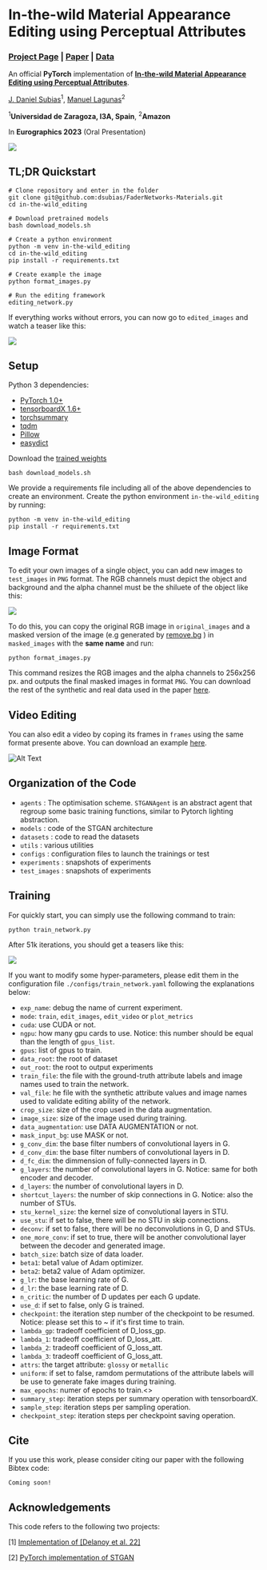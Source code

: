 # In-the-wild Material Appearance Editing using Perceptual Attributes 

### [Project Page](https://dsubias.github.io/publication/in-the-wild_editing/) | [Paper](https://arxiv.org/pdf/2302.03619.pdf) | [Data](-)

An official **PyTorch**  implementation of [**In-the-wild Material Appearance Editing using Perceptual Attributes**](). 


[J. Daniel Subias](https://dsubias.github.io/#about)<sup>1</sup>,
[Manuel Lagunas](https://mlagunas.me/)<sup>2</sup>

<sup>1</sup>**Universidad de Zaragoza, I3A, Spain**, <sup>2</sup>**Amazon**

In **Eurographics 2023** (Oral Presentation)

<img src='imgs/teaser.jpg'/>

## TL;DR Quickstart
```
# Clone repository and enter in the folder
git clone git@github.com:dsubias/FaderNetworks-Materials.git
cd in-the-wild_editing

# Download pretrained models
bash download_models.sh

# Create a python environment
python -m venv in-the-wild_editing
cd in-the-wild_editing
pip install -r requirements.txt

# Create example the image
python format_images.py

# Run the editing framework
editing_network.py
```

If everything works without errors,  you can now go to `edited_images` and watch a teaser like this:

<img src='imgs/mikey.png'/>

## Setup

Python 3 dependencies:

* [PyTorch 1.0+](https://pytorch.org)
* [tensorboardX 1.6+](https://github.com/lanpa/tensorboardX)
* [torchsummary](https://github.com/sksq96/pytorch-summary)
* [tqdm](https://github.com/tqdm/tqdm)
* [Pillow](https://github.com/python-pillow/Pillow)
* [easydict](https://github.com/makinacorpus/easydict)

Download the [trained weights](https://perso.liris.cnrs.fr/johanna.delanoy/data/2022_materials_generative_editing/models/normal_final.ckpt)

```
bash download_models.sh
```

We provide a requirements file including all of the above dependencies to create an environment. Create the python environment `in-the-wild_editing` by running:

```
python -m venv in-the-wild_editing
pip install -r requirements.txt
```

## Image Format

To edit your own images of a single object, you can add new images to `test_images` in `PNG` format. The RGB channels must depict the object and background and the alpha channel must be the shiluete of the object like this:

<img src='imgs/image_format.png'/>

To do this, you can copy the original RGB image in `original_images` and a masked version of the image (e.g generated by [remove.bg](https://www.remove.bg/) ) in `masked_images` with the **same name** and run:

```
python format_images.py
```

This command resizes the RGB images and the alpha channels to 256x256 px. and outputs the final masked images in format `PNG`. You can download the rest of the synthetic and real data used in the paper [here](-). 

## Video Editing

You can also edit a video by coping its frames in `frames` using the same format presente above. You can download an example [here]().

![Alt Text](imgs/video_editing.gif)

## Organization of the Code

* `agents` : The optimisation scheme. `STGANAgent` is an abstract agent that regroup some basic training functions, similar to Pytorch lighting abstraction.
* `models` : code of the STGAN architecture
* `datasets` : code to read the datasets
* `utils` : various utilities
* `configs` : configuration files to launch the trainings or test
* `experiments` : snapshots of experiments
* `test_images` : snapshots of experiments

## Training

For quickly start, you can simply use the following command to train:

```
python train_network.py 
```

After 51k iterations, you should get a teasers like this:

<img src='imgs/validation_sample_51000.png'/>

If you want to modify some hyper-parameters, please edit them in the configuration file `./configs/train_network.yaml` following the explanations below:

- `exp_name`: debug the name of current experiment.
- `mode`: `train`, `edit_images`, `edit_video` or `plot_metrics`
- `cuda`: use CUDA or not.
- `ngpu`: how many gpu cards to use. Notice: this number should be equal than the length of `gpus_list`.
- `gpus`: list of gpus to train.
- `data_root`: the root of dataset
- `out_root`: the root to output experiments
- `train_file`: the file with the ground-truth attribute labels and image names used to train the network.
- `val_file`: he file with the synthetic attribute values and image names used to validate editing ability of the network.
- `crop_size`: size of the crop used in the data augmentation.
- `image_size`: size of the image used during training.
- `data_augmentation`: use DATA AUGMENTATION or not.
- `mask_input_bg`: use MASK or not.
- `g_conv_dim`: the base filter numbers of convolutional layers in G.
- `d_conv_dim`: the base filter numbers of convolutional layers in D.
- `d_fc_dim`: the dimmension of fully-connected layers in D.
- `g_layers`: the number of convolutional layers in G. Notice: same for both encoder and decoder.
- `d_layers`: the number of convolutional layers in D.
- `shortcut_layers`: the number of skip connections in G. Notice: also the number of STUs.
- `stu_kernel_size`: the kernel size of convolutional layers in STU.
- `use_stu`:  if set to false, there will be no STU in skip connections.
- `deconv`: if set to false, there will be no deconvolutions in G, D and STUs.
- `one_more_conv`: if set to true, there will be another convolutional layer between the decoder and generated image.
- `batch_size`: batch size of data loader.
- `beta1`: beta1 value of Adam optimizer.
- `beta2`: beta2 value of Adam optimizer.
- `g_lr`: the base learning rate of G.
- `d_lr`: the base learning rate of D.
- `n_critic`: the number of D updates per each G update.
- `use_d`: if set to false, only G is trained.
- `checkpoint`: the iteration step number of the checkpoint to be resumed. Notice: please set this to ~ if it's first time to train.
- `lambda_gp`: tradeoff coefficient of D_loss_gp.
- `lambda_1`: tradeoff coefficient of D_loss_att.
- `lambda_2`: tradeoff coefficient of G_loss_att.
- `lambda_3`: tradeoff coefficient of G_loss_att.
- `attrs`: the target attribute: `glossy` or `metallic`
- `uniform`:  if set to false, ramdom permutations of the attribute labels will be use to generate fake images during training.
- `max_epochs`: numer of epochs to train.<>
- `summary_step`: iteration steps per summary operation with tensorboardX.
- `sample_step`: iteration steps per sampling operation.
- `checkpoint_step`: iteration steps per checkpoint saving operation.

## Cite

If you use this work, please consider citing our paper with the following Bibtex code:

```
Coming soon!
```

## Acknowledgements

This code refers to the following two projects:

[1] [Implementation of [Delanoy et al. 22]](https://github.com/jdelanoy/generative-material-net) 

[2] [PyTorch implementation of STGAN](https://github.com/bluestyle97/STGAN-pytorch)
